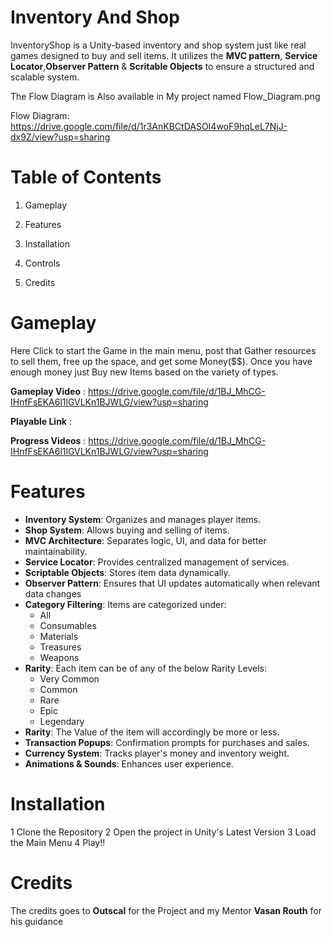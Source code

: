 # Inventory And Shop
InventoryShop is a Unity-based inventory and shop system just like real games designed to buy and sell items. 
It utilizes the **MVC pattern**, **Service Locator**,**Observer Pattern** & **Scritable Objects** to ensure a structured and scalable system. 

The Flow Diagram is Also available in My project named Flow_Diagram.png

Flow Diagram: https://drive.google.com/file/d/1r3AnKBCtDASOI4woF9hqLeL7NjJ-dx9Z/view?usp=sharing

# Table of Contents
1. Gameplay

2. Features

3. Installation

4. Controls

5. Credits

# Gameplay
Here Click to start the Game in the main menu, post that Gather resources to sell them, free up the space, and get some Money($$).
Once you have enough money just Buy new Items based on the variety of types.

**Gameplay Video** : https://drive.google.com/file/d/1BJ_MhCG-IHnfFsEKA6l1lGVLKn1BJWLG/view?usp=sharing

**Playable Link** :

**Progress Videos** : https://drive.google.com/file/d/1BJ_MhCG-IHnfFsEKA6l1lGVLKn1BJWLG/view?usp=sharing

# Features
- **Inventory System**: Organizes and manages player items.
- **Shop System**: Allows buying and selling of items.
- **MVC Architecture**: Separates logic, UI, and data for better maintainability.
- **Service Locator**: Provides centralized management of services.
- **Scriptable Objects**: Stores item data dynamically.
- **Observer Pattern**: Ensures that UI updates automatically when relevant data changes
- **Category Filtering**: Items are categorized under:
  - All
  - Consumables
  - Materials
  - Treasures
  - Weapons
- **Rarity**: Each item can be of any of the below Rarity Levels:
  - Very Common
  - Common
  - Rare
  - Epic
  - Legendary
- **Rarity**: The Value of the item will accordingly be more or less.
- **Transaction Popups**: Confirmation prompts for purchases and sales.
- **Currency System**: Tracks player's money and inventory weight.
- **Animations & Sounds**: Enhances user experience.

# Installation
1 Clone the Repository
2 Open the project in Unity's Latest Version
3 Load the Main Menu
4 Play!!

# Credits
The credits goes to **Outscal** for the Project and my Mentor **Vasan Routh** for his guidance


 
